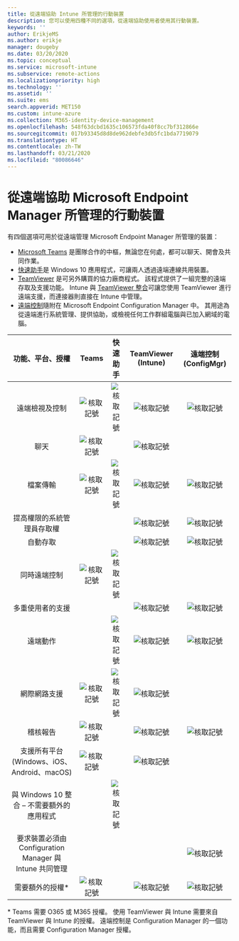 ```yaml
---
title: 從遠端協助 Intune 所管理的行動裝置
description: 您可以使用四種不同的選項，從遠端協助使用者使用其行動裝置。
keywords: ''
author: ErikjeMS
ms.author: erikje
manager: dougeby
ms.date: 03/20/2020
ms.topic: conceptual
ms.service: microsoft-intune
ms.subservice: remote-actions
ms.localizationpriority: high
ms.technology: ''
ms.assetid: ''
ms.suite: ems
search.appverid: MET150
ms.custom: intune-azure
ms.collection: M365-identity-device-management
ms.openlocfilehash: 548f63dcbd1635c106573fda40f8cc7bf312866e
ms.sourcegitcommit: 017b93345d8d8de962debfe3db5fc1bda7719079
ms.translationtype: HT
ms.contentlocale: zh-TW
ms.lasthandoff: 03/21/2020
ms.locfileid: "80086646"
---
```

# <a name="remotely-assist-mobile-devices-managed-by-microsoft-endpoint-manager"></a>從遠端協助 Microsoft Endpoint Manager 所管理的行動裝置

有四個選項可用於從遠端管理 Microsoft Endpoint Manager 所管理的裝置：

- [Microsoft Teams](https://products.office.com/microsoft-teams/) 是團隊合作的中樞，無論您在何處，都可以聊天、開會及共同作業。
- [快速助手](https://support.microsoft.com/help/4027243/windows-10-solve-pc-problems-with-quick-assist)是 Windows 10 應用程式，可讓兩人透過遠端連線共用裝置。
- [TeamViewer](https://www.teamviewer.com/) 是可另外購買的協力廠商程式。 該程式提供了一組完整的遠端存取及支援功能。 Intune 與 [TeamViewer 整合](teamviewer-support.md)可讓您使用 TeamViewer 進行遠端支援，而連接器則直接在 Intune 中管理。
- [遠端控制](https://docs.microsoft.com/configmgr/core/clients/manage/remote-control/introduction-to-remote-control)隨附在 Microsoft Endpoint Configuration Manager 中。 其用途為從遠端進行系統管理、提供協助，或檢視任何工作群組電腦與已加入網域的電腦。

| 功能、平台、授權 | **Teams** | 快速助手 | TeamViewer (Intune) | 遠端控制 (ConfigMgr) |
|:---:|:---:|:---:|:---:|:---:|
| 遠端檢視及控制 |![核取記號](../enrollment/media/enrollment-method-capab/checkmark.png)|![核取記號](../enrollment/media/enrollment-method-capab/checkmark.png)|![核取記號](../enrollment/media/enrollment-method-capab/checkmark.png)|![核取記號](../enrollment/media/enrollment-method-capab/checkmark.png)|
| 聊天 |![核取記號](../enrollment/media/enrollment-method-capab/checkmark.png)||![核取記號](../enrollment/media/enrollment-method-capab/checkmark.png)||
| 檔案傳輸 |![核取記號](../enrollment/media/enrollment-method-capab/checkmark.png)|![核取記號](../enrollment/media/enrollment-method-capab/checkmark.png)|![核取記號](../enrollment/media/enrollment-method-capab/checkmark.png)|![核取記號](../enrollment/media/enrollment-method-capab/checkmark.png)|
| 提高權限的系統管理員存取權 |||![核取記號](../enrollment/media/enrollment-method-capab/checkmark.png)|![核取記號](../enrollment/media/enrollment-method-capab/checkmark.png)|
| 自動存取 |||![核取記號](../enrollment/media/enrollment-method-capab/checkmark.png)|![核取記號](../enrollment/media/enrollment-method-capab/checkmark.png)|
| 同時遠端控制 |![核取記號](../enrollment/media/enrollment-method-capab/checkmark.png)|![核取記號](../enrollment/media/enrollment-method-capab/checkmark.png)|||
| 多重使用者的支援 |||![核取記號](../enrollment/media/enrollment-method-capab/checkmark.png)|![核取記號](../enrollment/media/enrollment-method-capab/checkmark.png)|
| 遠端動作 ||![核取記號](../enrollment/media/enrollment-method-capab/checkmark.png)|![核取記號](../enrollment/media/enrollment-method-capab/checkmark.png)|![核取記號](../enrollment/media/enrollment-method-capab/checkmark.png)|
| 網際網路支援 |![核取記號](../enrollment/media/enrollment-method-capab/checkmark.png)|![核取記號](../enrollment/media/enrollment-method-capab/checkmark.png)|![核取記號](../enrollment/media/enrollment-method-capab/checkmark.png)||
| 稽核報告 |![核取記號](../enrollment/media/enrollment-method-capab/checkmark.png)||![核取記號](../enrollment/media/enrollment-method-capab/checkmark.png)|![核取記號](../enrollment/media/enrollment-method-capab/checkmark.png)|
| 支援所有平台 (Windows、iOS、Android、macOS) |![核取記號](../enrollment/media/enrollment-method-capab/checkmark.png)||![核取記號](../enrollment/media/enrollment-method-capab/checkmark.png)||
| 與 Windows 10 整合 – 不需要額外的應用程式 ||![核取記號](../enrollment/media/enrollment-method-capab/checkmark.png)|||
| 要求裝置必須由 Configuration Manager 與 Intune 共同管理 ||||![核取記號](../enrollment/media/enrollment-method-capab/checkmark.png)|
| 需要額外的授權\* |![核取記號](../enrollment/media/enrollment-method-capab/checkmark.png)||![核取記號](../enrollment/media/enrollment-method-capab/checkmark.png)|![核取記號](../enrollment/media/enrollment-method-capab/checkmark.png)|

\* Teams 需要 O365 或 M365 授權。 使用 TeamViewer 與 Intune 需要來自 TeamViewer 與 Intune 的授權。 遠端控制是 Configuration Manager 的一個功能，而且需要 Configuration Manager 授權。
